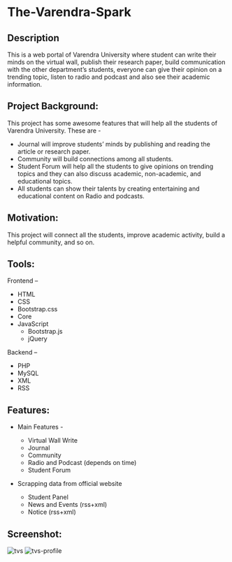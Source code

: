 # The-Varendra-Spark



## Description
This is a web portal of Varendra University where student can write their minds on the virtual wall, publish their research paper, build communication with the other department’s students, everyone can give their opinion on a trending topic, listen to radio and podcast and also see their academic information.

## Project Background:
This project has some awesome features that will help all the students of Varendra University. These are -

-	Journal will improve students’ minds by publishing and reading the article or research paper.
-	Community will build connections among all students.
-	Student Forum will help all the students to give opinions on trending topics and they can also discuss academic, non-academic, and educational topics. 
-	All students can show their talents by creating entertaining and educational content on Radio and podcasts.

## Motivation:
This project will connect all the students, improve academic activity, build a helpful community, and so on.

## Tools:
Frontend –
-	HTML
-	CSS
  - Bootstrap.css
  - Core
- JavaScript
  - Bootstrap.js
  - jQuery

Backend –
- PHP
-	MySQL
-	XML
-	RSS

## Features:
- Main Features -
  - Virtual	Wall Write
  -	Journal
  -	Community
  -	Radio and Podcast (depends on time)
  - Student Forum

- Scrapping data from official website
  -	Student Panel
  -	News and Events (rss+xml)
  -	Notice (rss+xml)

## Screenshot:
![tvs](https://user-images.githubusercontent.com/62181222/157828774-03fa3462-96f2-446f-866b-c493f582df65.png)
![tvs-profile](https://user-images.githubusercontent.com/62181222/157829922-a978b6b7-6757-4bd1-978d-42c39fd34d1c.png)
